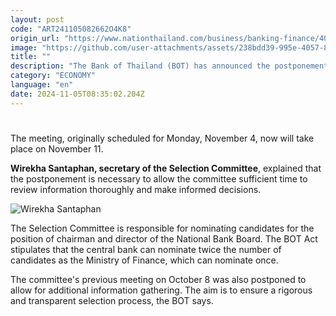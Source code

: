 ```yaml
---
layout: post
code: "ART241105082662O4K8"
origin_url: "https://www.nationthailand.com/business/banking-finance/40042960"
image: "https://github.com/user-attachments/assets/238bdd39-995e-4057-81a5-085b5c0900a3"
title: ""
description: "The Bank of Thailand (BOT) has announced the postponement of its meeting to consider the appointment of a new chairman of the National Bank Board."
category: "ECONOMY"
language: "en"
date: 2024-11-05T08:35:02.204Z
---
```


# 









The meeting, originally scheduled for Monday, November 4, now will take place on November 11.

**Wirekha Santaphan, secretary of the Selection Committee**, explained that the postponement is necessary to allow the committee sufficient time to review information thoroughly and make informed decisions.

  ![Wirekha Santaphan](https://github.com/user-attachments/assets/45366fdd-aaa6-478c-a154-a7aa818d41a4)

The Selection Committee is responsible for nominating candidates for the position of chairman and director of the National Bank Board. The BOT Act stipulates that the central bank can nominate twice the number of candidates as the Ministry of Finance, which can nominate once.

The committee's previous meeting on October 8 was also postponed to allow for additional information gathering. The aim is to ensure a rigorous and transparent selection process, the BOT says.